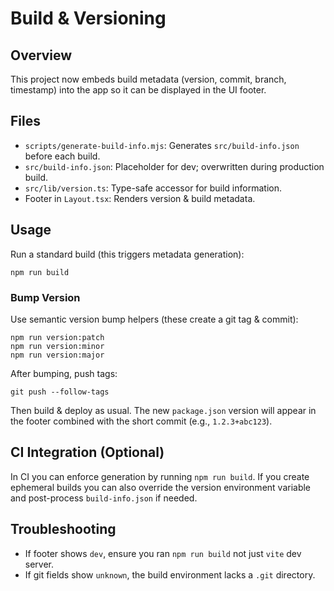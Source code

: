 # Build & Versioning

## Overview
This project now embeds build metadata (version, commit, branch, timestamp) into the app so it can be displayed in the UI footer.

## Files
- `scripts/generate-build-info.mjs`: Generates `src/build-info.json` before each build.
- `src/build-info.json`: Placeholder for dev; overwritten during production build.
- `src/lib/version.ts`: Type-safe accessor for build information.
- Footer in `Layout.tsx`: Renders version & build metadata.

## Usage
Run a standard build (this triggers metadata generation):

```
npm run build
```

### Bump Version
Use semantic version bump helpers (these create a git tag & commit):

```
npm run version:patch
npm run version:minor
npm run version:major
```

After bumping, push tags:

```
git push --follow-tags
```

Then build & deploy as usual. The new `package.json` version will appear in the footer combined with the short commit (e.g., `1.2.3+abc123`).

## CI Integration (Optional)
In CI you can enforce generation by running `npm run build`. If you create ephemeral builds you can also override the version environment variable and post-process `build-info.json` if needed.

## Troubleshooting
- If footer shows `dev`, ensure you ran `npm run build` not just `vite` dev server.
- If git fields show `unknown`, the build environment lacks a `.git` directory.
